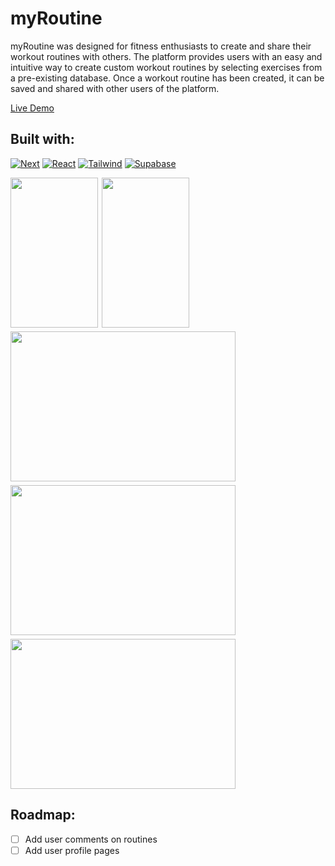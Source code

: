 # myRoutine

myRoutine was designed for fitness enthusiasts to create and share their workout routines with others. The platform provides users with an easy and intuitive way to create custom workout routines by selecting exercises from a pre-existing database. Once a workout routine has been created, it can be saved and shared with other users of the platform.

<a href="https://my-routine-peach.vercel.app/">Live Demo</a>

## Built with:

[![Next][Next.js]][Next-url]
[![React][React.js]][React-url]
[![Tailwind][TailwindCSS]][Tailwind-url]
[![Supabase][Supabase]][Supabase-url]

<div style="display:flex; flex-wrap:wrap; gap:6px">
  <img src="https://imgur.com/5wBliNw.jpg" height="240" width="140" >
  <img src="https://imgur.com/mJMFiC2.jpg" height="240" width="140" >
  <img src="https://imgur.com/N7lg1yb.jpg" height="240" width="360" >
  <img src="https://imgur.com/Zbxz4Yl.jpg" height="240" width="360" >
  <img src="https://imgur.com/rHEUDs3.jpg" height="240" width="360" >
</div>

## Roadmap:

- [ ] Add user comments on routines
- [ ] Add user profile pages

<!-- MARKDOWN LINKS & IMAGES -->

[Next.js]: https://img.shields.io/badge/next.js-000000?style=for-the-badge&logo=nextdotjs&logoColor=white
[Next-url]: https://nextjs.org/
[React.js]: https://img.shields.io/badge/React-20232A?style=for-the-badge&logo=react&logoColor=61DAFB
[React-url]: https://reactjs.org/
[TailwindCSS]: https://img.shields.io/badge/Tailwind_CSS-38B2AC?style=for-the-badge&logo=tailwind-css&logoColor=white
[Tailwind-url]: https://tailwindcss.com/
[Supabase]: https://img.shields.io/badge/Supabase-181818?style=for-the-badge&logo=supabase&logoColor=white
[Supabase-url]: https://supabase.com/
